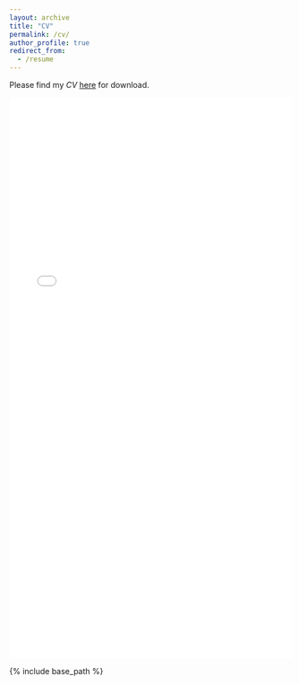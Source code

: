 ```yaml
---
layout: archive
title: "CV"
permalink: /cv/
author_profile: true
redirect_from:
  - /resume
---
```


Please find my _CV_ [here](/files/Scout_Hernandez_CV.pdf) for download.

<iframe src="/files/Scout_Hernandez_CV.pdf" width="100%" height="1000" frameborder="no" border="0" marginwidth="0" marginheight="0"></iframe>



{% include base_path %}

<!---
Education
======

Work experience
======

  
Skills
======


Publications
======
  <ul>{% for post in site.publications %}
    {% include archive-single-cv.html %}
  {% endfor %}</ul>

Talks
======
  <ul>{% for post in site.talks %}
    {% include archive-single-talk-cv.html %}
  {% endfor %}</ul>

Teaching
======
  <ul>{% for post in site.teaching %}
    {% include archive-single-cv.html %}
  {% endfor %}</ul>
  
--->  
